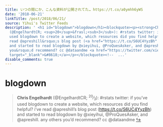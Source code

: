 ```yaml
---
title: いつの間にか、こんな資料が公開されてた… https://t.co/a0ymhh6yWS
date: '2018-06-21'
linkTitle: /post/2018/06/21/
source: Yihui's Twitter Feeds
description: ' <h1 id="blogdown">blogdown</h1><blockquote><p><strong>Chris Engelhardt</strong>
  (@EngelhardtCR; <sup>20</sup>&frasl;<sub>3</sub>): #rstats twitter: if you&rsquo;ve
  used blogdown to create a website, which resources did you find helpful? i&rsquo;ve
  read @apreshill&rsquo;s blog post (<a href="https://t.co/S6UC4YyzBh" target="_blank">https://t.co/S6UC4YyzBh</a>)
  and started to read blogdown by @xieyihui, @ProQuesAsker, and @apreshill. any others
  you&rsquo;d recommend? cc @dataandme <a href="https://twitter.com/xieyihui/status/1009425057750376449"
  target="_blank">&#8618;</a></p></blockquote><!--  ...'
disable_comments: true
---
```

 <h1 id="blogdown">blogdown</h1><blockquote><p><strong>Chris Engelhardt</strong> (@EngelhardtCR; <sup>20</sup>&frasl;<sub>3</sub>): #rstats twitter: if you&rsquo;ve used blogdown to create a website, which resources did you find helpful? i&rsquo;ve read @apreshill&rsquo;s blog post (<a href="https://t.co/S6UC4YyzBh" target="_blank">https://t.co/S6UC4YyzBh</a>) and started to read blogdown by @xieyihui, @ProQuesAsker, and @apreshill. any others you&rsquo;d recommend? cc @dataandme <a href="https://twitter.com/xieyihui/status/1009425057750376449" target="_blank">&#8618;</a></p></blockquote><!--  ...